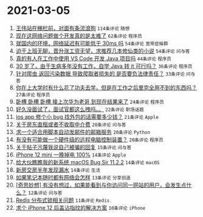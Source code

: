 # 2021-03-05

1. [王伟站在栅栏前，对面有条流浪狗](https://www.v2ex.com/t/758647) `114条评论` `随想`
1. [现在这网络问题做个开发真的是太难了](https://www.v2ex.com/t/758736) `62条评论` `程序员`
1. [就国内的环境，网络延迟有可能低于 30ms 吗](https://www.v2ex.com/t/758672) `54条评论` `宽带症候群`
1. [迫于上班无聊，晋升涨工资无望，求推荐几本修仙类的小说](https://www.v2ex.com/t/758679) `54条评论` `问与答`
1. [真的有人在工作中使用 VS Code 开发 Java 项目吗](https://www.v2ex.com/t/758653) `44条评论` `程序员`
1. [30 岁了，由于生病多年没有工作，自学 Java 转 it 可行吗？](https://www.v2ex.com/t/758749) `36条评论` `程序员`
1. [针对爬虫 返回污染数据 导致爬取者损失的 是否要负法律责任？](https://www.v2ex.com/t/758688) `33条评论` `问与答`
1. [你在上大学时有什么花了功夫去学，但是在工作之后里完全用不到的东西吗？](https://www.v2ex.com/t/758753) `27条评论` `程序员`
1. [卧槽 卧槽 卧槽 接上次华为老哥 到现在结果来了](https://www.v2ex.com/t/758690) `24条评论` `程序员`
1. [好久没面试了，面试官都这么拽吗。。](https://www.v2ex.com/t/758741) `22条评论` `职场话题`
1. [ios app 修个小 bug 找外包的话需要多少钱？](https://www.v2ex.com/t/758681) `21条评论` `Apple`
1. [关于房东直租或者不收取中介费](https://www.v2ex.com/t/758703) `20条评论` `问与答`
1. [求一个适合用脚本自动发邮件的邮箱服务](https://www.v2ex.com/t/758665) `20条评论` `Python`
1. [有没有可能做一个硬件级的远程电脑控制装置？](https://www.v2ex.com/t/758654) `20条评论` `程序员`
1. [关于帖子污蔑我说自己被骗的回复](https://www.v2ex.com/t/758649) `15条评论` `问与答`
1. [iPhone 12 mini 一晚掉电 100%](https://www.v2ex.com/t/758728) `14条评论` `Apple`
1. [给大伙瞧瞧我的新系统 macOS Bug Sir 11.2.2](https://www.v2ex.com/t/758691) `14条评论` `macOS`
1. [新房交房半年发现漏水](https://www.v2ex.com/t/758662) `14条评论` `生活`
1. [如果笔记本随时都有网络会怎样](https://www.v2ex.com/t/758758) `13条评论` `分享创造`
1. [[奇思妙想] 有没有想过，如果能看到与你访问同一网站的用户，会发生点什么？](https://www.v2ex.com/t/758713) `12条评论` `问与答`
1. [Redis 分布式锁相关问题](https://www.v2ex.com/t/758657) `11条评论` `Redis`
1. [求个 iPhone 12 后盖沾指纹的解决方案](https://www.v2ex.com/t/758710) `10条评论` `iPhone`

